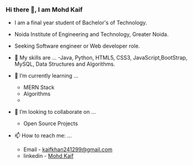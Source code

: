 ### Hi there 👋, I am Mohd Kaif
 - I am a final year student of Bachelor's of Technology.
 - Noida Institute of Engineering and Technology, Greater Noida.
 - Seeking Software engineer or Web developer role.

- 🔭 My skills are ...
  -Java, Python, HTML5, CSS3, JavaScript,BootStrap, MySQL, Data Structures and Algorithms.

- 🌱 I’m currently learning ...
  - MERN Stack
  - Algorithms
  - 
- 👯 I’m looking to collaborate on ...
  - Open Source Projects

- 📫 How to reach me: ...
  - Email - kaifkhan241299@gmail.com
  - linkedin - [Mohd Kaif](https://www.linkedin.com/in/mohdkaif2001/)
